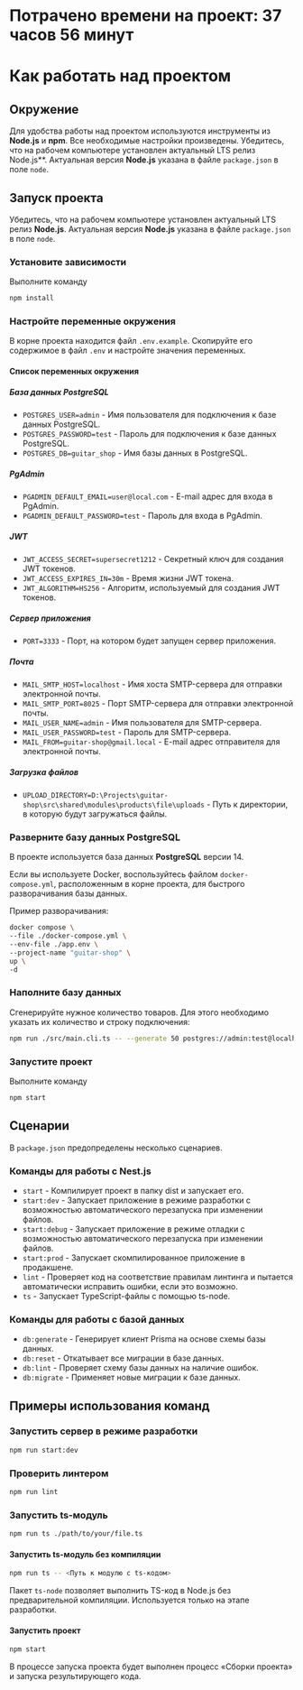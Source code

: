 # Потрачено времени на проект: 37 часов 56 минут

# Как работать над проектом

## Окружение

Для удобства работы над проектом используются инструменты из **Node.js** и **npm**. Все необходимые настройки произведены. Убедитесь, что на рабочем компьютере установлен актуальный LTS релиз Node.js**. Актуальная версия **Node.js** указана в файле `package.json` в поле `node`.

## Запуск проекта

Убедитесь, что на рабочем компьютере установлен актуальный LTS релиз **Node.js**. Актуальная версия **Node.js** указана в файле `package.json` в поле `node`.

### Установите зависимости

Выполните команду

```bash
npm install
```

### Настройте переменные окружения

В корне проекта находится файл `.env.example`. Скопируйте его содержимое в файл `.env` и настройте значения переменных.

#### Список переменных окружения

##### База данных PostgreSQL

- `POSTGRES_USER=admin` - Имя пользователя для подключения к базе данных PostgreSQL.
- `POSTGRES_PASSWORD=test` - Пароль для подключения к базе данных PostgreSQL.
- `POSTGRES_DB=guitar_shop` - Имя базы данных в PostgreSQL.

##### PgAdmin

- `PGADMIN_DEFAULT_EMAIL=user@local.com` - E-mail адрес для входа в PgAdmin.
- `PGADMIN_DEFAULT_PASSWORD=test` - Пароль для входа в PgAdmin.

##### JWT

- `JWT_ACCESS_SECRET=supersecret1212` - Секретный ключ для создания JWT токенов.
- `JWT_ACCESS_EXPIRES_IN=30m` - Время жизни JWT токена.
- `JWT_ALGORITHM=HS256` - Алгоритм, используемый для создания JWT токенов.

##### Сервер приложения

- `PORT=3333` - Порт, на котором будет запущен сервер приложения.

##### Почта

- `MAIL_SMTP_HOST=localhost` - Имя хоста SMTP-сервера для отправки электронной почты.
- `MAIL_SMTP_PORT=8025` - Порт SMTP-сервера для отправки электронной почты.
- `MAIL_USER_NAME=admin` - Имя пользователя для SMTP-сервера.
- `MAIL_USER_PASSWORD=test` - Пароль для SMTP-сервера.
- `MAIL_FROM=guitar-shop@gmail.local` - E-mail адрес отправителя для электронной почты.

##### Загрузка файлов

- `UPLOAD_DIRECTORY=D:\Projects\guitar-shop\src\shared\modules\products\file\uploads` - Путь к директории, в которую будут загружаться файлы.

### Разверните базу данных PostgreSQL

В проекте используется база данных **PostgreSQL** версии 14.

Если вы используете Docker, воспользуйтесь файлом `docker-compose.yml`, расположенным в корне проекта, для быстрого разворачивания базы данных.

Пример разворачивания:

```bash
docker compose \
--file ./docker-compose.yml \
--env-file ./app.env \
--project-name "guitar-shop" \
up \
-d
```

### Наполните базу данных

Сгенерируйте нужное количество товаров. Для этого необходимо указать их количество и строку подключения:

```bash
npm run ./src/main.cli.ts -- --generate 50 postgres://admin:test@localhost:5432/guitar_shop                                                                                                                                                                                                                                       
```

### Запустите проект

Выполните команду

```bash
npm start
```

## Сценарии

В `package.json` предопределены несколько сценариев.

### Команды для работы с Nest.js
- `start` - Компилирует проект в папку dist и запускает его.
- `start:dev` - Запускает приложение в режиме разработки с возможностью автоматического перезапуска при изменении файлов.
- `start:debug` - Запускает приложение в режиме отладки с возможностью автоматического перезапуска при изменении файлов.
- `start:prod` - Запускает скомпилированное приложение в продакшене.
- `lint` - Проверяет код на соответствие правилам линтинга и пытается автоматически исправить ошибки, если это возможно.
- `ts` - Запускает TypeScript-файлы с помощью ts-node.

### Команды для работы с базой данных

- `db:generate` - Генерирует клиент Prisma на основе схемы базы данных.
- `db:reset` - Откатывает все миграции в базе данных.
- `db:lint` - Проверяет схему базы данных на наличие ошибок.
- `db:migrate` - Применяет новые миграции к базе данных.

## Примеры использования команд

### Запустить сервер в режиме разработки

```bash
npm run start:dev
```

### Проверить линтером

```bash
npm run lint
```

### Запустить ts-модуль

```bash
npm run ts ./path/to/your/file.ts
```

#### Запустить ts-модуль без компиляции

```bash
npm run ts -- <Путь к модулю с ts-кодом>
```

Пакет `ts-node` позволяет выполнить TS-код в Node.js без предварительной компиляции. Используется только на этапе разработки.

#### Запустить проект

```bash
npm start
```

В процессе запуска проекта будет выполнен процесс «Сборки проекта» и запуска результирующего кода.
